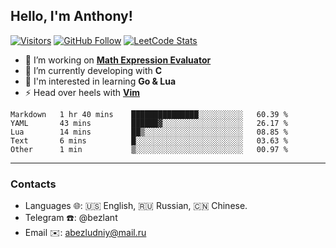 ## Hello, I'm Anthony!
[![Visitors](https://shields-io-visitor-counter.herokuapp.com/badge?page=bezlant.bezlant&label=visitors&logo=Codeforces&style=for-the-badge&labelColor=black&color=forestgreen)](https://www.youtube.com/watch?v=dQw4w9WgXcQ)
[![GitHub Follow](https://img.shields.io/github/followers/bezlant?label=follow&logo=github&style=for-the-badge&labelColor=black)](https://github.com/bezlant)
[![LeetCode Stats](https://img.shields.io/badge/dynamic/json?style=for-the-badge&labelColor=black&color=darkorange&label=Solved&query=solvedOverTotal&url=https%3A%2F%2Fleetcode-badge.vercel.app%2Fapi%2Fusers%2Fbezlant&logo=leetcode&logoColor=yellow)](https://leetcode.com/bezlant/)
 
- 🔭 I’m working on **[Math Expression Evaluator](https://github.com/bezlant/math_expression_evaluator)**
- 🌱 I’m currently developing with **C**
- 🧐 I'm interested in learning **Go & Lua**
- ⚡ Head over heels with **[Vim](https://github.com/bezlant/dotfiles/tree/develop/nvim)**
<!--START_SECTION:waka-->

```text
Markdown   1 hr 40 mins    ███████████████░░░░░░░░░░   60.39 %
YAML       43 mins         ██████▓░░░░░░░░░░░░░░░░░░   26.17 %
Lua        14 mins         ██▒░░░░░░░░░░░░░░░░░░░░░░   08.85 %
Text       6 mins          █░░░░░░░░░░░░░░░░░░░░░░░░   03.63 %
Other      1 min           ▒░░░░░░░░░░░░░░░░░░░░░░░░   00.97 %
```

<!--END_SECTION:waka-->
---
### Contacts
- Languages 🌐: 🇺🇸 English, 🇷🇺 Russian, 🇨🇳 Chinese.
- Telegram ☎️: @bezlant
- Email ✉️: abezludniy@mail.ru
